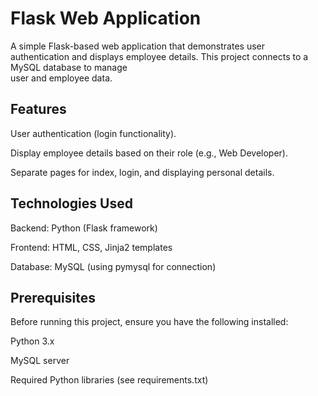 # Flask Web Application

  A simple Flask-based web application that demonstrates user authentication and displays employee details. This project connects to a MySQL database to manage   
  user and employee data.

## Features

  User authentication (login functionality).
    
  Display employee details based on their role (e.g., Web Developer).
    
  Separate pages for index, login, and displaying personal details.

## Technologies Used

  Backend: Python (Flask framework)
    
  Frontend: HTML, CSS, Jinja2 templates
    
  Database: MySQL (using pymysql for connection)

## Prerequisites

  Before running this project, ensure you have the following installed:
    
  Python 3.x
    
  MySQL server
    
  Required Python libraries (see requirements.txt)
    
